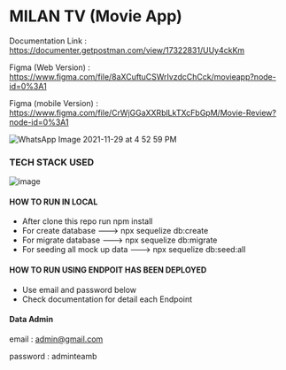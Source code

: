 
# MILAN TV (Movie App)

Documentation Link : https://documenter.getpostman.com/view/17322831/UUy4ckKm

Figma (Web Version) : https://www.figma.com/file/8aXCuftuCSWrIvzdcChCck/movieapp?node-id=0%3A1

Figma (mobile Version) : https://www.figma.com/file/CrWjGGaXXRblLkTXcFbGpM/Movie-Review?node-id=0%3A1

![WhatsApp Image 2021-11-29 at 4 52 59 PM](https://user-images.githubusercontent.com/46044060/143911577-1aa476dc-4ff1-40ea-a924-1715607a29b0.jpeg)

### TECH STACK USED
![image](https://user-images.githubusercontent.com/46044060/143913673-d8fa2fcd-dd52-4aa9-bafb-a23dad5a91be.png)



#### HOW TO RUN IN LOCAL
- After clone this repo run npm install
- For create database ---> npx sequelize db:create  
- For migrate database ---> npx sequelize db:migrate
- For seeding all mock up data ---> npx sequelize db:seed:all

#### HOW TO RUN USING ENDPOIT HAS BEEN DEPLOYED
- Use email and password below
- Check documentation for detail each Endpoint

#### Data Admin
email : admin@gmail.com

password : adminteamb
